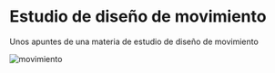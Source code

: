 # Estudio de diseño de movimiento
Unos apuntes de una materia de estudio de diseño de movimiento

![movimiento](https://github.com/user-attachments/assets/1ba58f1c-1967-4450-ba66-5c0b6cd6f115)
